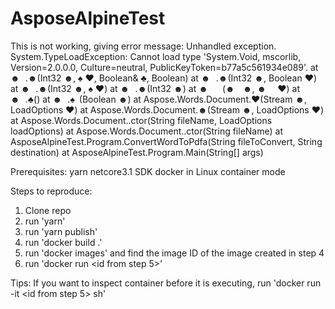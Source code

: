 # AsposeAlpineTest

This is not working, giving error message:
Unhandled exception. System.TypeLoadException: Cannot load type 'System.Void, mscorlib, Version=2.0.0.0, Culture=neutral, PublicKeyToken=b77a5c561934e089'.
   at ☻ .☻(Int32 ☻, ♠ ♥, Boolean& ♣, Boolean)
   at ☻ .☻(Int32 ☻, Boolean ♥)
   at ☻ .☻(Int32 ☻, ♠ ♥)
   at ☻ .☻(Int32 ☻)
   at ☻   (☻  ☻, ☻  ♥)
   at ☻ .♣()
   at ☻ .♠ (Boolean ☻)
   at Aspose.Words.Document.♥(Stream ☻, LoadOptions ♥)
   at Aspose.Words.Document.☻(Stream ☻, LoadOptions ♥)
   at Aspose.Words.Document..ctor(String fileName, LoadOptions loadOptions)
   at Aspose.Words.Document..ctor(String fileName)
   at AsposeAlpineTest.Program.ConvertWordToPdfa(String fileToConvert, String destination)
   at AsposeAlpineTest.Program.Main(String[] args)

Prerequisites:
yarn
netcore3.1 SDK
docker in Linux container mode

Steps to reproduce:
1. Clone repo
2. run 'yarn'
3. run 'yarn publish'
4. run 'docker build .'
5. run 'docker images' and find the image ID of the image created in step 4
6. run 'docker run <id from step 5>'

Tips:
If you want to inspect container before it is executing, run 'docker run -it <id from step 5> sh'